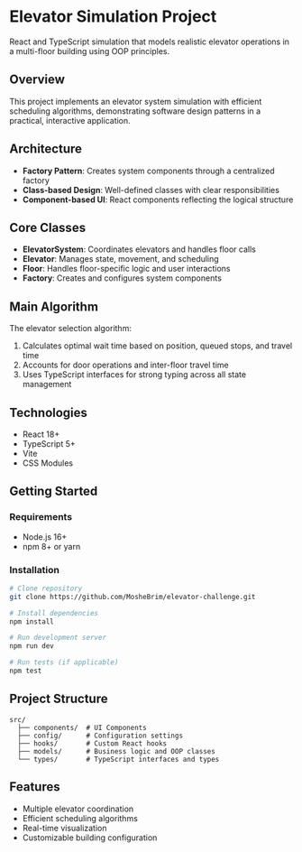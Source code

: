 # Elevator Simulation Project

React and TypeScript simulation that models realistic elevator operations in a multi-floor building using OOP principles.

## Overview

This project implements an elevator system simulation with efficient scheduling algorithms, demonstrating software design patterns in a practical, interactive application.

## Architecture

- **Factory Pattern**: Creates system components through a centralized factory
- **Class-based Design**: Well-defined classes with clear responsibilities
- **Component-based UI**: React components reflecting the logical structure

## Core Classes

- **ElevatorSystem**: Coordinates elevators and handles floor calls
- **Elevator**: Manages state, movement, and scheduling
- **Floor**: Handles floor-specific logic and user interactions
- **Factory**: Creates and configures system components

## Main Algorithm

The elevator selection algorithm:
1. Calculates optimal wait time based on position, queued stops, and travel time
2. Accounts for door operations and inter-floor travel time
3. Uses TypeScript interfaces for strong typing across all state management

## Technologies

- React 18+
- TypeScript 5+
- Vite
- CSS Modules

## Getting Started

### Requirements
- Node.js 16+
- npm 8+ or yarn

### Installation

```sh
# Clone repository
git clone https://github.com/MosheBrim/elevator-challenge.git

# Install dependencies
npm install

# Run development server
npm run dev

# Run tests (if applicable)
npm test
```

## Project Structure

```
src/
  ├── components/  # UI Components
  ├── config/      # Configuration settings
  ├── hooks/       # Custom React hooks
  ├── models/      # Business logic and OOP classes
  └── types/       # TypeScript interfaces and types
```

## Features

- Multiple elevator coordination
- Efficient scheduling algorithms
- Real-time visualization
- Customizable building configuration